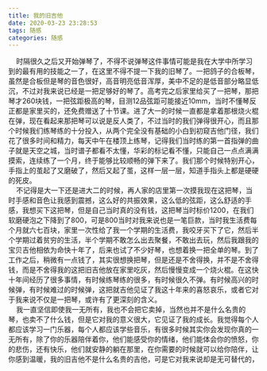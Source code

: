 ```yaml
---
title: 我的旧吉他
date: 2020-03-23 23:28:53
tags: 随感
categories: 随感
---
```

&nbsp;&nbsp;&nbsp;&nbsp;时隔很久之后又开始弹琴了，不得不说弹琴这件事情可能是我在大学中所学习到的最有用的技能之一了，在这里不得不提一下我的旧琴了。一把鸽子的合板琴，虽然是合板但是琴的音色很好，高音明亮低音浑厚，美中不足的是低音部分略显低沉，不过对我来说已经是一把足够好的琴了。高考完之后家里给买了一把琴，那把琴才260块钱，一把弦距极高的琴，目测12品弦距可能接近10mm，当时不懂琴反正都是家里买的，还免费赠送了十节课。进了大一的时候一直都是拿着那根烧火棍在弹，现在看起来那把琴可以说是反人类了，不过当时的我们弹得很开心，而且那个时候我们练琴练的十分投入，从两个完全没有基础的小白到初窥吉他门径，我们花了很多时间和精力，每天中午在楼顶上练琴，记得我们当时练的第一首指弹的曲子就是天空之城，当时谱子都看不太懂，华彩的标记看不懂，只能自己一点点满满摸索，连续练了一个月，终于能够比较顺畅的弹下来了。我们那个时候特别开心，手指上的茧起了又磨破了，然后又起了茧，这样一层一层，知道手指头上都是硬硬的死皮。  
&nbsp;&nbsp;&nbsp;&nbsp;不记得是大一下还是进大二的时候，再人家的店里第一次摸我现在这把琴，当时手感和音色让我感到震撼，这么好的共振效果，这么低的弦距，这么舒适的手感，我想买下这把琴，但是自己当时真的没有钱，这把琴当时标价1200，在我们软磨硬泡之下降到了800，可是800当时对我来说也是一笔巨款，当时我生活费每个月就六七百块，家里一次性给了我一个学期的生活费，我咬牙买下了它，然后半个学期过着贫穷的生活，半个学期不敢怎么出去聚餐，不敢出去玩，然后我跟我的宝贝吉他相依为命快十年了，后来也试了不少好琴，也想着换一把全单的琴。到了工作之后，稍微有一点钱了，其实很想换把琴，但是还是不舍得换，并不是不舍得钱，而是不舍得我的这把旧吉他放在家里吃灰，然后慢慢变成一个烧火棍。在这快十年间经历了很多事情，有时候练琴练的很多，有时候很久不弹。有时候高兴的时候弹，有时候难过的时候弹，这把就吉他见证了我这十年来的喜怒哀乐，或者它对于我来说不仅是一把琴，或许有了更深刻的含义。  
&nbsp;&nbsp;&nbsp;&nbsp;我一直坚信即使我一无所有，我也不会把它卖掉，当然也并不是什么名贵的琴，也卖不了什么钱，但是它对我的意义很大，它见证了我的成长。我觉得每个人都应该学习一门乐器，每个人都应该学些音乐，有很多时候其实你会发现你真的一无所有，除了你的乐器陪伴着你，他们能感受你的情绪，他们能体会你的愤怒，你的悲伤，还有快乐，他们就安静的躺在那里，在你需要的时候就可以给你陪伴，让你感到温暖，我的旧吉他不是什么名贵的吉他，可是它对我来说却是无可替代的，